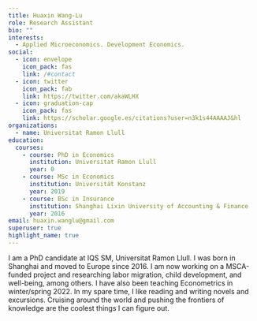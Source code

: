 ```yaml
---
title: Huaxin Wang-Lu
role: Research Assistant
bio: ""
interests:
  - Applied Microeconomics. Development Economics.
social:
  - icon: envelope
    icon_pack: fas
    link: /#contact
  - icon: twitter
    icon_pack: fab
    link: https://twitter.com/akaWLHX
  - icon: graduation-cap
    icon_pack: fas
    link: https://scholar.google.es/citations?user=n3k1s44AAAAJ&hl
organizations:
  - name: Universitat Ramon Llull
education:
  courses:
    - course: PhD in Economics
      institution: Universitat Ramon Llull
      year: 0
    - course: MSc in Economics
      institution: Universität Konstanz
      year: 2019
    - course: BSc in Insurance
      institution: Shanghai Lixin University of Accounting & Finance
      year: 2016
email: huaxin.wanglu@gmail.com
superuser: true
highlight_name: true
---
```

I am a PhD candidate at IQS SM, Universitat Ramon Llull. I was born in Shanghai and moved to Europe since 2016. I am now working on a MSCA-funded project and researching labor migration, child development, and well-being, among others. I have also been teaching Econometrics in winter/spring 2022. In my spare time, I like reading and writing novels and excursions. Cruising around the world and pushing the frontiers of knowledge are the coolest things I can figure out.